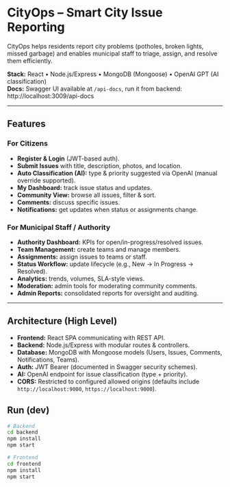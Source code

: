 # CityOps – Smart City Issue Reporting

CityOps helps residents report city problems (potholes, broken lights, missed garbage) and enables municipal staff to triage, assign, and resolve them efficiently.

**Stack:** React • Node.js/Express • MongoDB (Mongoose) • OpenAI GPT (AI classification)  
**Docs:** Swagger UI available at `/api-docs`, run it from backend: http://localhost:3009/api-docs

---

## Features

### For Citizens
- **Register & Login** (JWT-based auth).
- **Submit Issues** with title, description, photos, and location.
- **Auto Classification (AI):** type & priority suggested via OpenAI (manual override supported).
- **My Dashboard:** track issue status and updates.
- **Community View:** browse all issues, filter & sort.
- **Comments:** discuss specific issues.
- **Notifications:** get updates when status or assignments change.

### For Municipal Staff / Authority
- **Authority Dashboard:** KPIs for open/in-progress/resolved issues.
- **Team Management:** create teams and manage members.
- **Assignments:** assign issues to teams or staff.
- **Status Workflow:** update lifecycle (e.g., New → In Progress → Resolved).
- **Analytics:** trends, volumes, SLA-style views.
- **Moderation:** admin tools for moderating community comments.
- **Admin Reports:** consolidated reports for oversight and auditing.

---

## Architecture (High Level)
- **Frontend:** React SPA communicating with REST API.
- **Backend:** Node.js/Express with modular routes & controllers.
- **Database:** MongoDB with Mongoose models (Users, Issues, Comments, Notifications, Teams).
- **Auth:** JWT Bearer (documented in Swagger security schemes).
- **AI:** OpenAI endpoint for issue classification (type + priority).
- **CORS:** Restricted to configured allowed origins (defaults include `http://localhost:9000`, `https://localhost:9000`).

## Run (dev)
```bash
# Backend
cd backend
npm install
npm start

# Frontend
cd frontend
npm install
npm start
